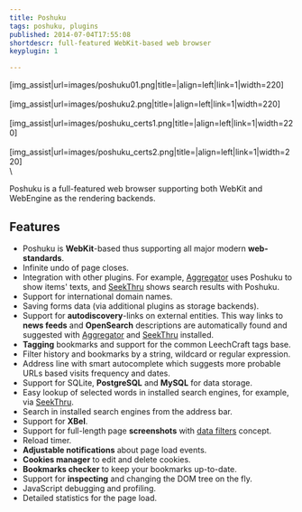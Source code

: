 ```yaml
---
title: Poshuku
tags: poshuku, plugins
published: 2014-07-04T17:55:08
shortdescr: full-featured WebKit-based web browser
keyplugin: 1

---
```


\[img\_assist|url=images/poshuku01.png|title=|align=left|link=1|width=220\]\
\
\[img\_assist|url=images/poshuku2.png|title=|align=left|link=1|width=220\]\
\
\[img\_assist|url=images/poshuku\_certs1.png|title=|align=left|link=1|width=220\]\
\
\[img\_assist|url=images/poshuku\_certs2.png|title=|align=left|link=1|width=220\]\
\

Poshuku is a full-featured web browser supporting both WebKit and WebEngine
as the rendering backends.

Features
--------

-   Poshuku is **WebKit**-based thus supporting all major modern
    **web-standards**.
-   Infinite undo of page closes.
-   Integration with other plugins. For example,
    [Aggregator](/plugins-aggregator) uses Poshuku to show items' texts,
    and [SeekThru](/plugins-seekthru) shows search results with Poshuku.
-   Support for international domain names.
-   Saving forms data (via additional plugins as storage backends).
-   Support for **autodiscovery**-links on external entities. This way
    links to **news feeds** and **OpenSearch** descriptions are
    automatically found and suggested with
    [Aggregator](/plugins-aggregator) and
    [SeekThru](/plugins-seekthru) installed.
-   **Tagging** bookmarks and support for the common LeechCraft
    tags base.
-   Filter history and bookmarks by a string, wildcard or
    regular expression.
-   Address line with smart autocomplete which suggests more probable
    URLs based visits frequency and dates.
-   Support for <storng>SQLite</strong>, **PostgreSQL** and **MySQL**
    for data storage.
-   Easy lookup of selected words in installed search engines, for
    example, via [SeekThru](/plugins-seekthru).
-   Search in installed search engines from the address bar.
-   Support for **XBel**.
-   Support for full-length page **screenshots** with [data
    filters](/concepts-data-filters) concept.
-   Reload timer.
-   **Adjustable notifications** about page load events.
-   **Cookies manager** to edit and delete cookies.
-   **Bookmarks checker** to keep your bookmarks up-to-date.
-   Support for **inspecting** and changing the DOM tree on the fly.
-   JavaScript debugging and profiling.
-   Detailed statistics for the page load.
